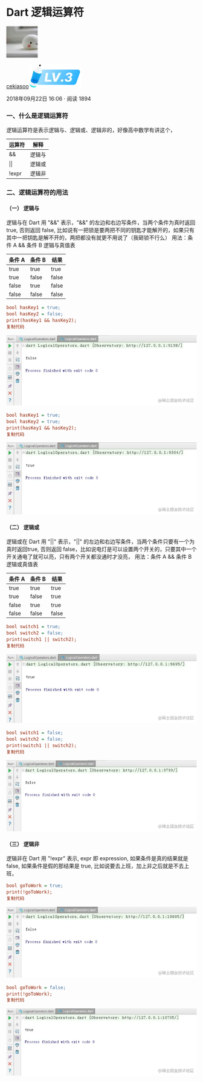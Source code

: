 # Dart 逻辑运算符

[![img](./FILES/Dart_logic.md/7ada550c.webp)](https://juejin.cn/user/184373684214733)

[cekiasoo![lv-3](./FILES/Dart_logic.md/3a6db764.webp)](https://juejin.cn/user/184373684214733)

2018年09月22日 16:06 ·  阅读 1894

### 一、什么是逻辑运算符

逻辑运算符是表示逻辑与、逻辑或、逻辑非的，好像高中数学有讲这个，

| 运算符 | 解释   |
| ------ | ------ |
| &&     | 逻辑与 |
| \|\|   | 逻辑或 |
| !expr  | 逻辑非 |

### 二、逻辑运算符的用法

#### （一） 逻辑与

逻辑与在 Dart 用 "&&" 表示，"&&" 的左边和右边写条件，当两个条件为真时返回true, 否则返回 false, 比如说有一把锁是要两把不同的钥匙才能解开的，如果只有其中一把钥匙是解不开的，两把都没有就更不用说了（我砸锁不行么）
用法：条件 A && 条件 B
逻辑与真值表

| 条件 A | 条件 B | 结果  |
| ------ | ------ | ----- |
| true   | true   | true  |
| true   | false  | false |
| false  | true   | false |
| false  | false  | false |

```ini
bool hasKey1 = true;
bool hasKey2 = false;
print(hasKey1 && hasKey2);
复制代码
```



![截图](./FILES/Dart_logic.md/19996619.webp)



```ini
bool hasKey1 = true;
bool hasKey2 = true;
print(hasKey1 && hasKey2);
复制代码
```



![截图](./FILES/Dart_logic.md/f38f3363.webp)



#### （二） 逻辑或

逻辑或在 Dart 用 "||" 表示，"||" 的左边和右边写条件，当两个条件只要有一个为真时返回true, 否则返回 false，比如说电灯是可以设置两个开关的，只要其中一个开关通电了就可以亮，只有两个开关都没通时才没亮，
用法：条件 A && 条件 B
逻辑或真值表

| 条件 A | 条件 B | 结果  |
| ------ | ------ | ----- |
| true   | true   | true  |
| true   | false  | true  |
| false  | true   | true  |
| false  | false  | false |

```ini
bool switch1 = true;
bool switch2 = false;
print(switch1 || switch2);
复制代码
```



![截图](./FILES/Dart_logic.md/80ec4710.webp)



```ini
bool switch1 = false;
bool switch2 = false;
print(switch1 || switch2);
复制代码
```



![截图](./FILES/Dart_logic.md/4a18f2ff.webp)



#### （三） 逻辑非

逻辑非在 Dart 用 "!expr" 表示, expr 即 expression, 如果条件是真的结果就是 false, 如果条件是假的那结果是 true, 比如说要去上班，加上非之后就是不去上班，

```ini
bool goToWork = true;
print(!goToWork);
复制代码
```



![截图](./FILES/Dart_logic.md/4f07a0e7.webp)



```ini
bool goToWork = false;
print(!goToWork);
复制代码
```



![截图](./FILES/Dart_logic.md/c5ad9823.webp)


